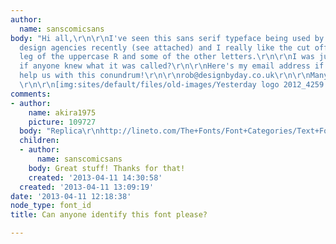 ```yaml
---
author:
  name: sanscomicsans
body: "Hi all,\r\n\r\nI've seen this sans serif typeface being used by a few different
  design agencies recently (see attached) and I really like the cut off part on the
  leg of the uppercase R and some of the other letters.\r\n\r\nI was just wondering
  if anyone knew what it was called?\r\n\r\nHere's my email address if anyone can
  help us with this conundrum!\r\n\r\nrob@designbyday.co.uk\r\n\r\nMany Thanks\r\n\r\nRob\r\n\r\n
  \r\n\r\n[img:sites/default/files/old-images/Yesterday logo 2012_4259.png]"
comments:
- author:
    name: akira1975
    picture: 109727
  body: "Replica\r\nhttp://lineto.com/The+Fonts/Font+Categories/Text+Fonts/Replica/"
  children:
  - author:
      name: sanscomicsans
    body: Great stuff! Thanks for that!
    created: '2013-04-11 14:30:58'
  created: '2013-04-11 13:09:19'
date: '2013-04-11 12:18:38'
node_type: font_id
title: Can anyone identify this font please?

---
```

